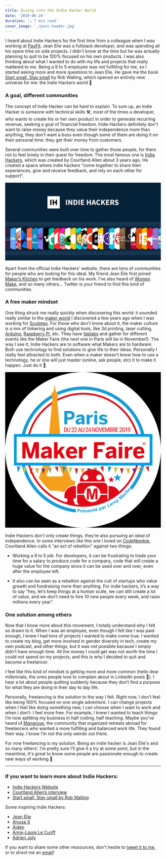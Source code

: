 ```yaml
---
title: Diving into the Indie Hacker World
date: '2019-06-24'
duration: '☕️ 7 min read'
cover_image: './post-header.jpg'
---
```


I heard about Indie Hackers for the first time from a colleague when I was working at [PayFit](https://payfit.com/). Jean Elie was a fullstack developer, and was spending all his spare time on side projects. I didn't know at the time but he was actually planning to quit to be 100% focused on his own products. I was also thinking about what I wanted to do with my life and projects that really mattered to me. Being a 9 to 5 employee was not fulfilling for me, so I started asking more and more questions to Jean Elie. He gave me the book [Start small, Stay small](https://www.amazon.fr/Start-Small-Stay-Developers-Launching/dp/0615373968) by Rob Walling, which opened an entirely new universe for me: the Indie Hackers world 🤩

### A goal, different communities

The concept of Indie Hacker can be hard to explain. To sum up, an Indie Hacker is someone with technical skills 🛠, most of the times a developer, who wants to create his or her own product in order to generate recurring revenue, seeking a goal of financial freedom. Indie Hackers definitely don't want to raise money because they value their independence more than anything, they don’t want a boss even though some of them are doing it on their personal time: they get their money from customers.

Several communities were built over time to gather those people, for them not to feel lonely in their quest for freedom. The most famous one is [Indie Hackers](https://www.indiehackers.com/), which was created by Courtland Allen about 3 years ago. He created a space where indie hackers “come together to share their experiences, give and receive feedback, and rely on each other for support”.

![The Indie Hacker platform](./home.jpg)

Apart from the official Indie Hackers’ website, there are tons of communities for people who are looking for this ideal. My friend Jean Elie first joined [Maker’s Kitchen](https://makerskitchen.xyz/) to get feedback on his work. I’ve also heard of [Women Make](https://womenmake.com/), and so many others... Twitter is your friend to find this kind of communities.

### A free maker mindset

One thing struck me really quickly when discovering this world: it sounded really similar to the [maker world](https://en.wikipedia.org/wiki/Maker_culture) I discovered a few years ago when I was working for [Sculpteo](https://www.sculpteo.com/). For those who don't know about it, the maker culture is a mix of tinkering and using digital tools, like 3d printing, laser cutting, [Arduino](https://www.arduino.cc/), [Raspberry Pi](https://www.raspberrypi.org/), etc. They have [fablabs](https://en.wikipedia.org/wiki/Fab_lab) and gather for different events like the Maker Faire (the next one in Paris will be in November!). The way I see it, Indie Hackers are to software what Makers are to hardware. Both use technology to find solutions to give life to their ideas. Personally I really feel attracted to both. Even when a maker doesn’t know how to use a technology, he or she will just master (online, ask people, etc) it to make it happen. Just do it 💪

![Maker Faire Paris 2019](./maker-faire.png)

Indie Hackers don’t only create things, they’re also pursuing an ideal of independence. In some interviews like this one I loved on [CodeNewbie](https://www.codenewbie.org/podcast/what-s-an-indiehacker), Courtland Allen calls it “an act of rebellion” against two things:

-   Working a 9 to 5 job. For developers, it can be frustrating to trade your time for a salary to produce code for a company, code that will create a huge value for the company since it can be used over and over, even after the employee left.

-   It also can be seen as a rebellion against the cult of startups who value growth and fundraising more than anything. For indie hackers, it’s a way to say “hey, let’s keep things at a human scale, we can still create a lot of value, and we don’t need to hire 10 new people every week, and raise millions every year”.

### One solution among others

Now that I know more about this movement, I totally understand why I felt so drawn to it. When I was an employee, even though I felt like I was paid enough, I knew I had tons of projects I wanted to make come true. I wanted to create my blog, get more involved in gender diversity in tech, create my own podcast, and other things, but it was not possible because I simply didn’t have enough time. All the money I could get was not worth the time I could not spend on my projects, and this is why I decided to quit and become a freelancer.

I feel like this kind of mindset is getting more and more common (hello dear millennials, the ones people love to complain about in LinkedIn posts 👋). I hear a lot about people quitting suddenly because they don’t find a purpose for what they are doing in their day to day life.

Personally, freelancing is the solution to the way I felt. Right now, I don’t feel like being 100% focused on one single adventure. I can change projects when I feel like doing something new, I can choose when I want to work and when I don’t: I feel more free. For example, I knew I wanted to teach things: I’m now splitting my business in half coding, half teaching.
Maybe you’ve heard of [Mangrove](https://www.facebook.com/meetmangrove/), the community that organized retreats abroad for freelancers who wanted a more fulfilling and balanced work life. They found their way. I know I’m not the only weirdo out there.

For now freelancing is my solution. Being an indie hacker is Jean Elie's and so many others’. I’m pretty sure I’ll give it a try at some point, but in the meantime, it's great to know some people are passionate enough to create new ways of working 🚀

---

### If you want to learn more about Indie Hackers:

-   [Indie Hackers Website](https://www.indiehackers.com/)
-   [Courtland Allen’s interview](<(https://www.codenewbie.org/podcast/what-s-an-indiehacker)>)
-   [Start small, Stay small by Rob Walling](https://www.amazon.fr/Start-Small-Stay-Developers-Launching/dp/0615373968)

Some inspiring Indie Hackers:

-   [Jean Elie](https://twitter.com/jebarjonet)
-   [Alyssa X](https://twitter.com/alyssaxuu)
-   [Aiden](https://twitter.com/Aidenbuis)
-   [Anne-Laure Le Cunff](https://twitter.com/anthilemoon)
-   [Adrien Joly](https://twitter.com/adrienjoly)

If you want to share some other ressources, don't hesite to [tweet it to me](https://twitter.com/atoulmet), or to shoot me an [email](mailto:alexia.toulmet@gmail.com)!
